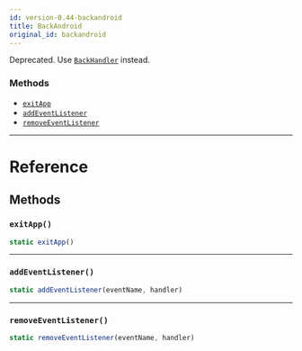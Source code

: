 ```yaml
---
id: version-0.44-backandroid
title: BackAndroid
original_id: backandroid
---
```


Deprecated.  Use [`BackHandler`](backhandler.md) instead.


### Methods

- [`exitApp`](backandroid.md#exitapp)
- [`addEventListener`](backandroid.md#addeventlistener)
- [`removeEventListener`](backandroid.md#removeeventlistener)




---

# Reference

## Methods

### `exitApp()`

```javascript
static exitApp()
```



---

### `addEventListener()`

```javascript
static addEventListener(eventName, handler)
```



---

### `removeEventListener()`

```javascript
static removeEventListener(eventName, handler)
```



